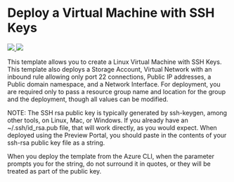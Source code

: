 # Deploy a Virtual Machine with SSH Keys

<a href="https://portal.azure.com/#create/Microsoft.Template/uri/https%3A%2F%2Fraw.githubusercontent.com%2FTVDKoni%2Fazure-quickstart-templates%2Fmaster%2F101-vm-sshkey%2Fazuredeploy.json" target="_blank">
    <img src="http://azuredeploy.net/deploybutton.png"/>
</a>
<a href="http://armviz.io/#/?load=https%3A%2F%2Fraw.githubusercontent.com%2FTVDKoni%2Fazure-quickstart-templates%2Fmaster%2F101-vm-sshkey%2Fazuredeploy.json" target="_blank">
    <img src="http://armviz.io/visualizebutton.png"/>
</a>

This template allows you to create a Linux Virtual Machine with SSH Keys. This template also deploys a Storage Account, Virtual Network with an inbound rule allowing only port 22 connections, Public IP addresses, a Public domain namespace, and a Network Interface. For deployment, you are required only to pass a resource group name and location for the group and the deployment, though all values can be modified. 

NOTE: The SSH rsa public key is typically generated by ssh-keygen, among other tools, on Linux, Mac, or Windows. If you already have an ~/.ssh/id_rsa.pub file, that will work directly, as you would expect. When deployed using the Preview Portal, you should paste in the contents of your ssh-rsa public key file as a string. 

When you deploy the template from the Azure CLI, when the parameter prompts you for the string, do not surround it in quotes, or they will be treated as part of the public key. 
